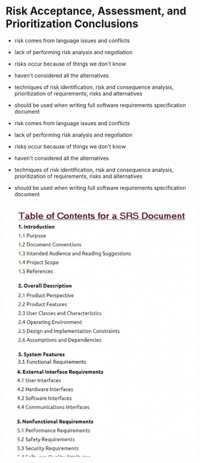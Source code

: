 # Risk Acceptance, Assessment, and Prioritization Conclusions

* risk comes from language issues and conflicts
* lack of performing risk analysis and negotiation
* risks occur because of things we don't know
* haven't considered all the alternatives
* techniques of risk identification, risk and consequence analysis, prioritization of requirements, risks and alternatives
* should be used when writing full software requirements specification document

* risk comes from language issues and conflicts
* lack of performing risk analysis and negotiation
* risks occur because of things we don't know
* haven't considered all the alternatives
* techniques of risk identification, risk and consequence analysis, prioritization of requirements, risks and alternatives
* should be used when writing full software requirements specification document

![software-requirements-specification](assets/software-requirements-specification.png)
